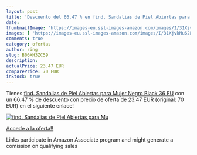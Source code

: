 ```yaml
---
layout: post
title: 'Descuento del 66.47 % en find. Sandalias de Piel Abiertas para Mu'
date: 
thumbnailImage: 'https://images-eu.ssl-images-amazon.com/images/I/31XjvkMu62L._SL200_.jpg'
images: [ 'https://images-eu.ssl-images-amazon.com/images/I/31XjvkMu62L._SL200_.jpg' ]
comments: true
category: ofertas
author: ring
slug: B06XH3ZC59
description:
actualPrice: 23.47 EUR
comparePrice: 70 EUR
inStock: true
---
```


Tienes [find. Sandalias de Piel Abiertas para Mujer  Negro  Black   36 EU](https://www.amazon.es/dp/B06XH3ZC59/?tag=tolees-21) con un 66.47 % de descuento con precio de oferta de 23.47 EUR (original: 70 EUR) en el siguiente enlace!

[![find. Sandalias de Piel Abiertas para Mu](https://images-eu.ssl-images-amazon.com/images/I/31XjvkMu62L._SL200_.jpg)](https://www.amazon.es/dp/B06XH3ZC59/?tag=tolees-21)

[Accede a la oferta!!](https://www.amazon.es/dp/B06XH3ZC59/?tag=tolees-21)

Links participate in Amazon Associate program and might generate a comission on qualifying sales



